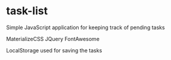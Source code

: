 # task-list

Simple JavaScript application for keeping track of pending tasks

MaterializeCSS
JQuery
FontAwesome

LocalStorage used for saving the tasks
